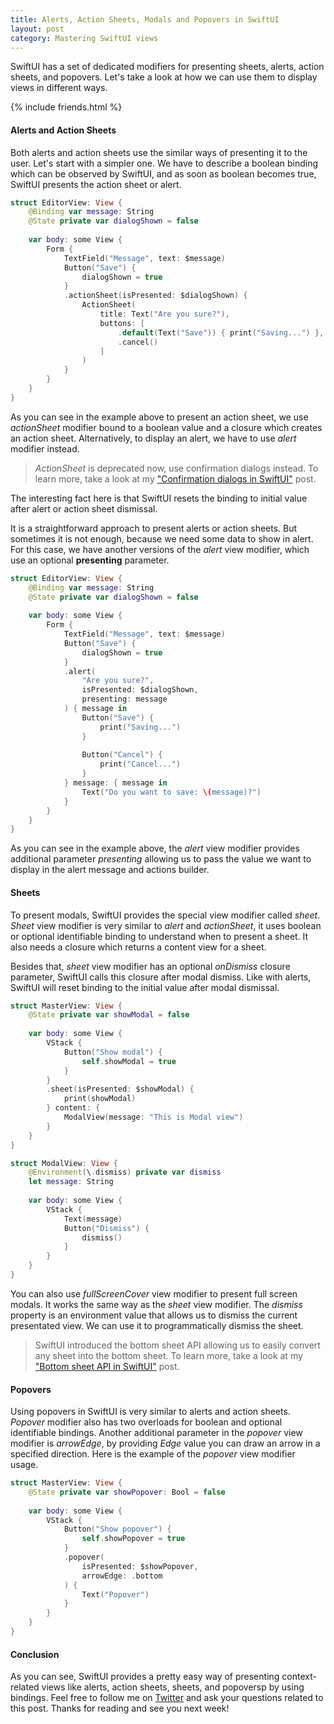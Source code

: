 ```yaml
---
title: Alerts, Action Sheets, Modals and Popovers in SwiftUI
layout: post
category: Mastering SwiftUI views
---
```


SwiftUI has a set of dedicated modifiers for presenting sheets, alerts, action sheets, and popovers. Let's take a look at how we can use them to display views in different ways.

{% include friends.html %}

#### Alerts and Action Sheets
Both alerts and action sheets use the similar ways of presenting it to the user. Let's start with a simpler one. We have to describe a boolean binding which can be observed by SwiftUI, and as soon as boolean becomes true, SwiftUI presents the action sheet or alert.

```swift
struct EditorView: View {
    @Binding var message: String
    @State private var dialogShown = false
    
    var body: some View {
        Form {
            TextField("Message", text: $message)
            Button("Save") {
                dialogShown = true
            }
            .actionSheet(isPresented: $dialogShown) {
                ActionSheet(
                    title: Text("Are you sure?"),
                    buttons: [
                        .default(Text("Save")) { print("Saving...") },
                        .cancel()
                    ]
                )
            }
        }
    }
}
```
As you can see in the example above to present an action sheet, we use *actionSheet* modifier bound to a boolean value and a closure which creates an action sheet. Alternatively, to display an alert, we have to use *alert* modifier instead.

> *ActionSheet* is deprecated now, use confirmation dialogs instead. To learn more, take a look at my ["Confirmation dialogs in SwiftUI"](/2021/07/28/confirmation-dialogs-in-swiftui/) post.

The interesting fact here is that SwiftUI resets the binding to initial value after alert or action sheet dismissal.

It is a straightforward approach to present alerts or action sheets. But sometimes it is not enough, because we need some data to show in alert. For this case, we have another versions of the *alert* view modifier, which use an optional **presenting** parameter.

```swift
struct EditorView: View {
    @Binding var message: String
    @State private var dialogShown = false
    
    var body: some View {
        Form {
            TextField("Message", text: $message)
            Button("Save") {
                dialogShown = true
            }
            .alert(
                "Are you sure?",
                isPresented: $dialogShown,
                presenting: message
            ) { message in
                Button("Save") {
                    print("Saving...")
                }
                
                Button("Cancel") {
                    print("Cancel...")
                }
            } message: { message in
                Text("Do you want to save: \(message)?")
            }
        }
    }
}
```

As you can see in the example above, the *alert* view modifier provides additional parameter *presenting* allowing us to pass the value we want to display in the alert message and actions builder. 

#### Sheets
To present modals, SwiftUI provides the special view modifier called *sheet*. *Sheet* view modifier is very similar to *alert* and *actionSheet*, it uses boolean or optional identifiable binding to understand when to present a sheet. It also needs a closure which returns a content view for a sheet.

Besides that, *sheet* view modifier has an optional *onDismiss* closure parameter, SwiftUI calls this closure after modal dismiss. Like with alerts, SwiftUI will reset binding to the initial value after modal dismissal.

```swift
struct MasterView: View {
    @State private var showModal = false
    
    var body: some View {
        VStack {
            Button("Show modal") {
                self.showModal = true
            }
        }
        .sheet(isPresented: $showModal) {
            print(showModal)
        } content: {
            ModalView(message: "This is Modal view")
        }
    }
}

struct ModalView: View {
    @Environment(\.dismiss) private var dismiss
    let message: String
    
    var body: some View {
        VStack {
            Text(message)
            Button("Dismiss") {
                dismiss()
            }
        }
    }
}
```
You can also use *fullScreenCover* view modifier to present full screen modals. It works the same way as the *sheet* view modifier. The *dismiss* property is an environment value that allows us to dismiss the current presentated view. We can use it to programmatically dismiss the sheet. 

> SwiftUI introduced the bottom sheet API allowing us to easily convert any sheet into the bottom sheet. To learn more, take a look at my ["Bottom sheet API in SwiftUI"](/2022/07/19/bottom-sheet-api-in-swiftui/) post.

#### Popovers
Using popovers in SwiftUI is very similar to alerts and action sheets. *Popover* modifier also has two overloads for boolean and optional identifiable bindings. Another additional parameter in the *popover* view modifier is *arrowEdge*, by providing *Edge* value you can draw an arrow in a specified direction. Here is the example of the *popover* view modifier usage.

```swift
struct MasterView: View {
    @State private var showPopover: Bool = false
    
    var body: some View {
        VStack {
            Button("Show popover") {
                self.showPopover = true
            }
            .popover(
                isPresented: $showPopover,
                arrowEdge: .bottom
            ) {
                Text("Popover")
            }
        }
    }
}
```

#### Conclusion
As you can see, SwiftUI provides a pretty easy way of presenting context-related views like alerts, action sheets, sheets, and popoversp by using bindings. Feel free to follow me on [Twitter](https://twitter.com/mecid) and ask your questions related to this post. Thanks for reading and see you next week!  
